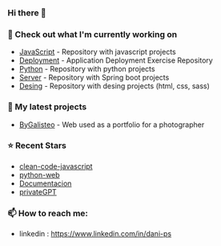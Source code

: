 ### Hi there 👋

### 👷 Check out what I'm currently working on

- [JavaScript](https://github.com/Dani-Ps/Cliente.git) - Repository with javascript projects
- [Deployment](https://github.com/Dani-Ps/Despliegue.git) - Application Deployment Exercise Repository
- [Python](https://github.com/Dani-Ps/HCL.git) - Repository with python projects
- [Server](https://github.com/Dani-Ps/Servidor.git) - Repository with Spring boot projects
- [Desing](https://github.com/Dani-Ps/Dise-o.git) - Repository with desing projects (html, css, sass)

### 🌱 My latest projects

- [ByGalisteo](https://github.com/Dani-Ps/Web-project-for-professional-photographer.git) - Web used as a portfolio for a photographer

### ⭐ Recent Stars

- [clean-code-javascript](https://github.com/devictoribero/clean-code-javascript) 
- [python-web](https://github.com/mouredev/python-web) 
- [Documentacion](https://github.com/ricval/Documentacion) 
- [privateGPT](https://github.com/imartinez/privateGPT) 


### 📫 How to reach me:

  - linkedin   : <https://www.linkedin.com/in/dani-ps>


